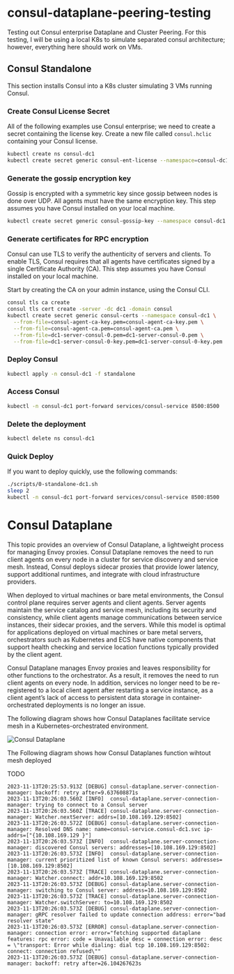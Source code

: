 # consul-dataplane-peering-testing

Testing out Consul enterprise Dataplane and Cluster Peering. For this testing, I will be using a local K8s to simulate separated consul architecture; however, everything here should work on VMs.

## Consul Standalone

This section installs Consul into a K8s cluster simulating 3 VMs running Consul.

### Create Consul License Secret

All of the following examples use Consul enterprise; we need to create a secret containing the license key. Create a new file called `consul.hclic` containing your Consul license.

```bash
kubectl create ns consul-dc1
kubectl create secret generic consul-ent-license --namespace=consul-dc1 --from-file=key=consul.hclic
```

### Generate the gossip encryption key

Gossip is encrypted with a symmetric key since gossip between nodes is done over UDP. All agents must have the same encryption key. This step assumes you have Consul installed on your local machine.

```bash
kubectl create secret generic consul-gossip-key --namespace consul-dc1 --from-literal=key="$(consul keygen)"
```

### Generate certificates for RPC encryption

Consul can use TLS to verify the authenticity of servers and clients. To enable TLS, Consul requires that all agents have certificates signed by a single Certificate Authority (CA). This step assumes you have Consul installed on your local machine.

Start by creating the CA on your admin instance, using the Consul CLI.

```bash
consul tls ca create
consul tls cert create -server -dc dc1 -domain consul
kubectl create secret generic consul-certs --namespace consul-dc1 \
  --from-file=consul-agent-ca-key.pem=consul-agent-ca-key.pem \
  --from-file=consul-agent-ca.pem=consul-agent-ca.pem \
  --from-file=dc1-server-consul-0.pem=dc1-server-consul-0.pem \
  --from-file=dc1-server-consul-0-key.pem=dc1-server-consul-0-key.pem
```

### Deploy Consul

```bash
kubectl apply -n consul-dc1 -f standalone
```

### Access Consul

```bash
kubectl -n consul-dc1 port-forward services/consul-service 8500:8500
```

### Delete the deployment

```bash
kubectl delete ns consul-dc1
```

### Quick Deploy

If you want to deploy quickly, use the following commands:

```bash
./scripts/0-standalone-dc1.sh
sleep 2
kubectl -n consul-dc1 port-forward services/consul-service 8500:8500
```

# Consul Dataplane

This topic provides an overview of Consul Dataplane, a lightweight process for managing Envoy proxies. Consul Dataplane removes the need to run client agents on every node in a cluster for service discovery and service mesh. Instead, Consul deploys sidecar proxies that provide lower latency, support additional runtimes, and integrate with cloud infrastructure providers.

When deployed to virtual machines or bare metal environments, the Consul control plane requires server agents and client agents. Server agents maintain the service catalog and service mesh, including its security and consistency, while client agents manage communications between service instances, their sidecar proxies, and the servers. While this model is optimal for applications deployed on virtual machines or bare metal servers, orchestrators such as Kubernetes and ECS have native components that support health checking and service location functions typically provided by the client agent.

Consul Dataplane manages Envoy proxies and leaves responsibility for other functions to the orchestrator. As a result, it removes the need to run client agents on every node. In addition, services no longer need to be re-registered to a local client agent after restarting a service instance, as a client agent’s lack of access to persistent data storage in container-orchestrated deployments is no longer an issue.

The following diagram shows how Consul Dataplanes facilitate service mesh in a Kubernetes-orchestrated environment.

![Consul Dataplane](./docs/assets.avif)

The Following diagram shows how Consul Dataplanes function wihtout mesh deployed

TODO

```
2023-11-13T20:25:53.913Z [DEBUG] consul-dataplane.server-connection-manager: backoff: retry after=9.637608871s
2023-11-13T20:26:03.560Z [INFO]  consul-dataplane.server-connection-manager: trying to connect to a Consul server
2023-11-13T20:26:03.560Z [TRACE] consul-dataplane.server-connection-manager: Watcher.nextServer: addrs=[10.108.169.129:8502]
2023-11-13T20:26:03.572Z [DEBUG] consul-dataplane.server-connection-manager: Resolved DNS name: name=consul-service.consul-dc1.svc ip-addrs=["{10.108.169.129 }"]
2023-11-13T20:26:03.573Z [INFO]  consul-dataplane.server-connection-manager: discovered Consul servers: addresses=[10.108.169.129:8502]
2023-11-13T20:26:03.573Z [INFO]  consul-dataplane.server-connection-manager: current prioritized list of known Consul servers: addresses=[10.108.169.129:8502]
2023-11-13T20:26:03.573Z [TRACE] consul-dataplane.server-connection-manager: Watcher.connect: addr=10.108.169.129:8502
2023-11-13T20:26:03.573Z [DEBUG] consul-dataplane.server-connection-manager: switching to Consul server: address=10.108.169.129:8502
2023-11-13T20:26:03.573Z [TRACE] consul-dataplane.server-connection-manager: Watcher.switchServer: to=10.108.169.129:8502
2023-11-13T20:26:03.573Z [DEBUG] consul-dataplane.server-connection-manager: gRPC resolver failed to update connection address: error="bad resolver state"
2023-11-13T20:26:03.573Z [ERROR] consul-dataplane.server-connection-manager: connection error: error="fetching supported dataplane features: rpc error: code = Unavailable desc = connection error: desc = \"transport: Error while dialing: dial tcp 10.108.169.129:8502: connect: connection refused\""
2023-11-13T20:26:03.573Z [DEBUG] consul-dataplane.server-connection-manager: backoff: retry after=26.104267623s
```
